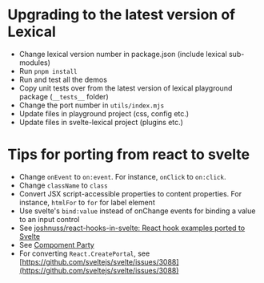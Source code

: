 # Upgrading to the latest version of Lexical

- Change lexical version number in package.json (include lexical sub-modules)
- Run `pnpm install`
- Run and test all the demos
- Copy unit tests over from the latest version of lexical playground package (`__tests__` folder)
- Change the port number in `utils/index.mjs`
- Update files in playground project (css, config etc.)
- Update files in svelte-lexical project (plugins etc.)

# Tips for porting from react to svelte

- Change `onEvent` to `on:event`. For instance, `onClick` to `on:click`.
- Change `className` to `class`
- Convert JSX script-accessible properties to content properties. For instance, `htmlFor` to `for` for label element
- Use svelte's `bind:value` instead of onChange events for binding a value to an input control
- See [joshnuss/react-hooks-in-svelte: React hook examples ported to Svelte](https://github.com/joshnuss/react-hooks-in-svelte)
- See [Compoment Party](https://component-party.dev)
- For converting `React.CreatePortal`, see [https://github.com/sveltejs/svelte/issues/3088](https://github.com/sveltejs/svelte/issues/3088)